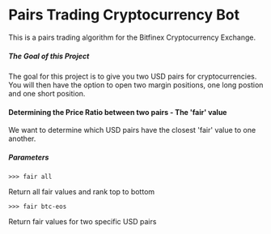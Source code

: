 # Pairs Trading Cryptocurrency Bot
This is a pairs trading algorithm for the Bitfinex Cryptocurrency Exchange.

##### The Goal of this Project
The goal for this project is to give you two USD pairs for cryptocurrencies. You will then have the option to open two margin positions, one long postion and one short position. 

#### Determining the Price Ratio between two pairs - The 'fair' value
We want to determine which USD pairs have the closest 'fair' value to one another.

##### Parameters
```
>>> fair all
```
Return all fair values and rank top to bottom

```
>>> fair btc-eos
```
Return fair values for two specific USD pairs

